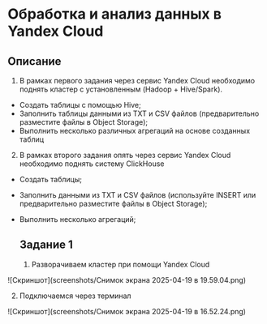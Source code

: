 # Обработка и анализ данных в Yandex Cloud
## Описание
1. В рамках первого задания через сервис Yandex Cloud необходимо поднять кластер с установленным (Hadoop + Hive/Spark). 
- Создать таблицы с помощью Hive;
- Заполнить таблицы данными из TXT и CSV файлов (предварительно разместите файлы в Object Storage);
- Выполнить несколько различных агрегаций на основе созданных таблиц
2. В рамках второго задания опять через сервис Yandex Cloud необходимо поднять систему ClickHouse
- Создать таблицы;
- Заполнить данными из TXT и CSV файлов (используйте INSERT или предварительно разместите файлы в Object Storage);
- Выполнить несколько агрегаций;


  ## Задание 1
  1) Разворачиваем кластер при помощи Yandex Cloud
     
 ![Скриншот](screenshots/Снимок экрана 2025-04-19 в 19.59.04.png)
 
  2) Подключаемся через терминал

 ![Скриншот](screenshots/Снимок экрана 2025-04-19 в 16.52.24.png)
 
